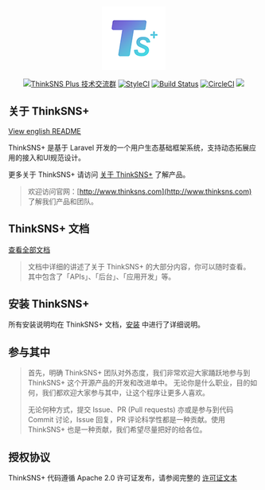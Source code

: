 <p align="center"><img src="public/plus.png"></p>
<p align="center">
<a target="_blank" href="//shang.qq.com/wpa/qunwpa?idkey=7a85a1f73b3da2b1106e10817bd3fb6414766ca7dfe102977ad698011fb01ea5"><img border="0" src="https://pub.idqqimg.com/wpa/images/group.png" alt="ThinkSNS Plus 技术交流群" title="ThinkSNS Plus 技术交流群"></a>
<a href="https://styleci.io/repos/76627423"><img src="https://styleci.io/repos/76627423/shield?branch=master" alt="StyleCI"></a>
<a href="https://travis-ci.org/slimkit/thinksns-plus"><img src="https://travis-ci.org/slimkit/thinksns-plus.svg?branch=master" alt="Build Status"></a>
<a href="https://circleci.com/gh/slimkit/thinksns-plus"><img src="https://circleci.com/gh/slimkit/thinksns-plus.svg?style=svg" alt="CircleCI"></a>
<a href="https://packagist.org/packages/zhiyicx/thinksns-plus"><img src="https://img.shields.io/packagist/v/zhiyicx/thinksns-plus.svg"></a>
</p>

## 关于 ThinkSNS+

[View english README](readme.md)

ThinkSNS+ 是基于 Laravel 开发的一个用户生态基础框架系统，支持动态拓展应用的接入和UI规范设计。

更多关于 ThinkSNS+ 请访问 [关于 ThinkSNS+](https://slimkit.github.io/plus-docs/core) 了解产品。

> 欢迎访问官网：[http://www.thinksns.com](http://www.thinksns.com) 了解我们产品和团队。

## ThinkSNS+ 文档

[查看全部文档](https://slimkit.github.io/plus-docs/)

> 文档中详细的讲述了关于 ThinkSNS+ 的大部分内容，你可以随时查看。
> 其中包含了「APIs」、「后台」、「应用开发」等。

## 安装 ThinkSNS+

所有安装说明均在 ThinkSNS+ 文档，[安装](https://slimkit.github.io/plus-docs/core/latest/getting-started/installed) 中进行了详细说明。

## 参与其中

> 首先，明确 ThinkSNS+ 团队对外态度，我们非常欢迎大家踊跃地参与到 ThinkSNS+ 这个开源产品的开发和改进单中。
> 无论你是什么职业，目的如何，我们都欢迎大家参与其中，让这个程序让更多人喜欢。
>
> 无论何种方式，提交 Issue、PR (Pull requests) 亦或是参与到代码 Commit 讨论，Issue 回复，PR 评论科学性都是一种贡献。使用 ThinkSNS+ 也是一种贡献，我们希望尽量把好的给各位。

## 授权协议

ThinkSNS+ 代码遵循 Apache 2.0 许可证发布，请参阅完整的 [许可证文本](LICENSE)
